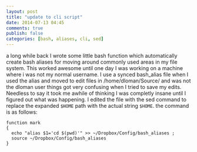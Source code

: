 ```yaml
---
layout: post
title: "update to cli script"
date: 2014-07-13 04:45
comments: true
publish: false
categories: [bash, aliases, cli, sed]
---
```

a long while back I wrote some little bash function which automatically create bash aliases for moving around commonly used areas in my file system. This worked awesome until one day I was working on a machine where i was not my normal username. I use a synced bash_alias file when I used the alias and moved to edit files in /home/dloman/Source/ and was not the dloman user things got very confusing when I tried to save my edits. Needless to say it took me awhile of thinking I was completly insane until I figured out what was happening. I edited the file with the sed command to replace the expanded `$HOME` path with the actual string `$HOME`. the command is as follows:

```
function mark
{
  echo "alias $1='cd $(pwd)'" >> ~/Dropbox/Config/bash_aliases ;
  source ~/Dropbox/Config/bash_aliases
}
```

